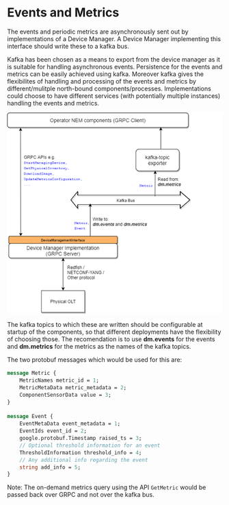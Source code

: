 # Events and Metrics

The events and periodic metrics are asynchronously sent out by implementations of a Device Manager. A Device Manager implementing this interface should write these to a kafka bus.

Kafka has been chosen as a means to export from the device manager as it is suitable for handling asynchronous events. Persistence for the events and metrics can be easily achieved using kafka. Moreover kafka gives the flexibilites of handling and processing of the events and metrics by different/mulitple north-bound components/processes. Implementations could choose to have different services (with potentially multiple instances) handling the events and metrics.

![Events and Metrics](events_metrics.png "Events and Metrics flow")

The kafka topics to which these are written should be configurable at startup of the components, so that different deployments have the flexibility of choosing those.
The recomendation is to use **dm.events** for the events and **dm.metrics** for the metrics as the names of the kafka topics.

The two protobuf messages which would be used for this are:
``` protobuf
message Metric {
    MetricNames metric_id = 1;
    MetricMetaData metric_metadata = 2;
    ComponentSensorData value = 3;
}

message Event {
    EventMetaData event_metadata = 1;
    EventIds event_id = 2;
    google.protobuf.Timestamp raised_ts = 3;
    // Optional threshold information for an event
    ThresholdInformation threshold_info = 4;
    // Any additional info regarding the event
    string add_info = 5;
}
```
Note: The on-demand metrics query using the API `GetMetric` would be passed back over GRPC and not over the kafka bus.
